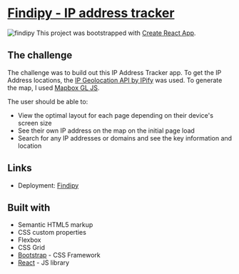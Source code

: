# [Findipy - IP address tracker](https://findipy.vercel.app/)
![findipy](https://user-images.githubusercontent.com/33071623/132078186-1826f113-86af-4394-862e-6ceced3e89b4.png)
This project was bootstrapped with [Create React App](https://github.com/facebook/create-react-app).

## The challenge

The challenge was to build out this IP Address Tracker app. To get the IP Address locations, the [IP Geolocation API by IPify](https://geo.ipify.org/) was used. To generate the map, I used [Mapbox GL JS](https://www.mapbox.com/mapbox-gljs).

The user should be able to:

- View the optimal layout for each page depending on their device's screen size
- See their own IP address on the map on the initial page load
- Search for any IP addresses or domains and see the key information and location

## Links

- Deployment: [Findipy](https://findipy.vercel.app/)

## Built with

- Semantic HTML5 markup
- CSS custom properties
- Flexbox
- CSS Grid
- [Bootstrap](https://getbootstrap.com/) - CSS Framework
- [React](https://reactjs.org/) - JS library
